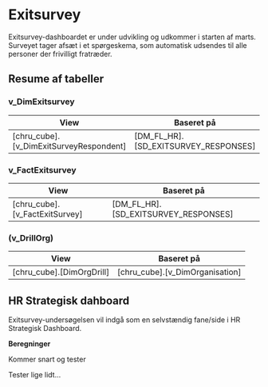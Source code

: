 # Exitsurvey

Exitsurvey-dashboardet er under udvikling og udkommer i starten af marts. Surveyet tager afsæt i et spørgeskema, som automatisk udsendes til alle personer der frivilligt fratræder. 

## Resume af tabeller

### v_DimExitsurvey

| **View** | **Baseret på** | 
| - | - |
| [chru_cube].[v_DimExitSurveyRespondent] | [DM_FL_HR].[SD_EXITSURVEY_RESPONSES] |



### v_FactExitsurvey

| **View** | **Baseret på** | 
| - | - |
| [chru_cube].[v_FactExitSurvey] | [DM_FL_HR].[SD_EXITSURVEY_RESPONSES] |



### (v_DrillOrg)

| **View** | **Baseret på** | 
| - | - |
| [chru_cube].[DimOrgDrill] | [chru_cube].[v_DimOrganisation] |



## HR Strategisk dahboard
Exitsurvey-undersøgelsen vil indgå som en selvstændig fane/side i HR Strategisk Dashboard.


**Beregninger**


Kommer snart og tester

Tester lige lidt...
